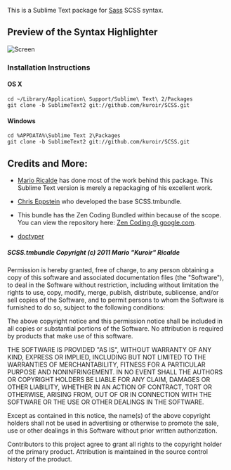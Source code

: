 This is a Sublime Text package for [Sass](http://sass-lang.com/) SCSS syntax.

## Preview of the Syntax Highlighter

![Screen](http://i.imgur.com/YHzAk.png)

### Installation Instructions

#### OS X
    cd ~/Library/Application\ Support/Sublime\ Text\ 2/Packages
    git clone -b SublimeText2 git://github.com/kuroir/SCSS.git
#### Windows
    cd %APPDATA%\Sublime Text 2\Packages
    git clone -b SublimeText2 git://github.com/kuroir/SCSS.git

## Credits and More:

- [Mario Ricalde](http://github.com/kuroir) has done most of the work behind this package. This Sublime Text version is merely a repackaging of his excellent work.

- [Chris Eppstein](http://github.com/chriseppstein) who developed the base SCSS.tmbundle.

- This bundle has the Zen Coding Bundled within because of the scope. You can view the repository here: [Zen Coding @ google.com](http://code.google.com/p/zen-coding/).

- [doctyper](http://github.com/doctyper) 

##### SCSS.tmbundle Copyright (c) 2011 Mario "Kuroir" Ricalde

Permission is hereby granted, free of charge, to any person obtaining a copy of this software and associated documentation files (the "Software"), to deal in the Software without restriction, including without limitation the rights to use, copy, modify, merge, publish, distribute, sublicense, and/or sell copies of the Software, and to permit persons to whom the Software is furnished to do so, subject to the following conditions:

The above copyright notice and this permission notice shall be included in all copies or substantial portions of the Software. No attribution is required by products that make use of this software.

THE SOFTWARE IS PROVIDED "AS IS", WITHOUT WARRANTY OF ANY KIND, EXPRESS OR IMPLIED, INCLUDING BUT NOT LIMITED TO THE WARRANTIES OF MERCHANTABILITY, FITNESS FOR A PARTICULAR PURPOSE AND NONINFRINGEMENT. IN NO EVENT SHALL THE AUTHORS OR COPYRIGHT HOLDERS BE LIABLE FOR ANY CLAIM, DAMAGES OR OTHER LIABILITY, WHETHER IN AN ACTION OF CONTRACT, TORT OR OTHERWISE, ARISING FROM, OUT OF OR IN CONNECTION WITH THE SOFTWARE OR THE USE OR OTHER DEALINGS IN THE SOFTWARE.

Except as contained in this notice, the name(s) of the above copyright holders shall not be used in advertising or otherwise to promote the sale, use or other dealings in this Software without prior written authorization.

Contributors to this project agree to grant all rights to the copyright holder of the primary product. Attribution is maintained in the source control history of the product.
